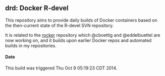 ## drd: Docker R-devel 

This repository aims to provide daily builds of Docker containers based on
the then-current state of the R-devel SVN repository.

It is related to the [rocker](https://github.com/eddelbuettel/rocker)
repository which @cboettig and @eddelbuettel are now working on, and it
builds upon earlier Docker repos and automated builds in my repositories.

#### Date

This build was triggered Thu Oct  9 05:19:23 CDT 2014.


